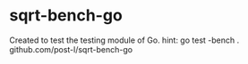 sqrt-bench-go
=============

Created to test the testing module of Go. hint: go test -bench . github.com/post-l/sqrt-bench-go
